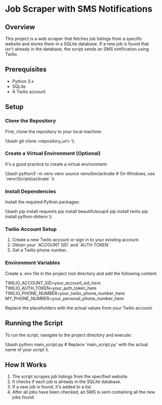 # Job Scraper with SMS Notifications

## Overview

This project is a web scraper that fetches job listings from a specific website and stores them in a SQLite database. If a new job is found that isn't already in the database, the script sends an SMS notification using Twilio.

## Prerequisites

- Python 3.x
- SQLite
- A Twilio account

## Setup

### Clone the Repository

First, clone the repository to your local machine:

\\\bash
git clone <repository_url>
\\\

### Create a Virtual Environment (Optional)

It's a good practice to create a virtual environment:

\\\bash
python3 -m venv venv
source venv/bin/activate  # On Windows, use \`venv\\Scripts\\activate\`
\\\

### Install Dependencies

Install the required Python packages:

\\\bash
pip install requests
pip install beautifulsoup4
pip install twilio
pip install python-dotenv
\\\

### Twilio Account Setup

1. Create a new Twilio account or sign in to your existing account.
2. Obtain your \`ACCOUNT SID\` and \`AUTH TOKEN\`.
3. Get a Twilio phone number.

### Environment Variables

Create a .env file in the project root directory and add the following content:


TWILIO_ACCOUNT_SID=your_account_sid_here
TWILIO_AUTH_TOKEN=your_auth_token_here
TWILIO_PHONE_NUMBER=your_twilio_phone_number_here
MY_PHONE_NUMBER=your_personal_phone_number_here


Replace the placeholders with the actual values from your Twilio account.

## Running the Script

To run the script, navigate to the project directory and execute:

\\\bash
python main_script.py  # Replace 'main_script.py' with the actual name of your script
\\\

## How It Works

1. The script scrapes job listings from the specified website.
2. It checks if each job is already in the SQLite database.
3. If a new job is found, it's added to a list.
4. After all jobs have been checked, an SMS is sent containing all the new jobs found.

